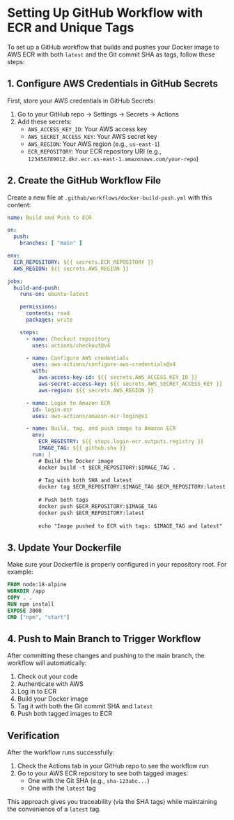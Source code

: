 # Setting Up GitHub Workflow with ECR and Unique Tags

To set up a GitHub workflow that builds and pushes your Docker image to AWS ECR with both `latest` and the Git commit SHA as tags, follow these steps:

## 1. Configure AWS Credentials in GitHub Secrets

First, store your AWS credentials in GitHub Secrets:

1. Go to your GitHub repo → Settings → Secrets → Actions
2. Add these secrets:
   - `AWS_ACCESS_KEY_ID`: Your AWS access key
   - `AWS_SECRET_ACCESS_KEY`: Your AWS secret key
   - `AWS_REGION`: Your AWS region (e.g., `us-east-1`)
   - `ECR_REPOSITORY`: Your ECR repository URI (e.g., `123456789012.dkr.ecr.us-east-1.amazonaws.com/your-repo`)

## 2. Create the GitHub Workflow File

Create a new file at `.github/workflows/docker-build-push.yml` with this content:

```yaml
name: Build and Push to ECR

on:
  push:
    branches: [ "main" ]

env:
  ECR_REPOSITORY: ${{ secrets.ECR_REPOSITORY }}
  AWS_REGION: ${{ secrets.AWS_REGION }}

jobs:
  build-and-push:
    runs-on: ubuntu-latest

    permissions:
      contents: read
      packages: write

    steps:
      - name: Checkout repository
        uses: actions/checkout@v4

      - name: Configure AWS credentials
        uses: aws-actions/configure-aws-credentials@v4
        with:
          aws-access-key-id: ${{ secrets.AWS_ACCESS_KEY_ID }}
          aws-secret-access-key: ${{ secrets.AWS_SECRET_ACCESS_KEY }}
          aws-region: ${{ secrets.AWS_REGION }}

      - name: Login to Amazon ECR
        id: login-ecr
        uses: aws-actions/amazon-ecr-login@v1

      - name: Build, tag, and push image to Amazon ECR
        env:
          ECR_REGISTRY: ${{ steps.login-ecr.outputs.registry }}
          IMAGE_TAG: ${{ github.sha }}
        run: |
          # Build the Docker image
          docker build -t $ECR_REPOSITORY:$IMAGE_TAG .
          
          # Tag with both SHA and latest
          docker tag $ECR_REPOSITORY:$IMAGE_TAG $ECR_REPOSITORY:latest
          
          # Push both tags
          docker push $ECR_REPOSITORY:$IMAGE_TAG
          docker push $ECR_REPOSITORY:latest
          
          echo "Image pushed to ECR with tags: $IMAGE_TAG and latest"
```

## 3. Update Your Dockerfile

Make sure your Dockerfile is properly configured in your repository root. For example:

```dockerfile
FROM node:18-alpine
WORKDIR /app
COPY . .
RUN npm install
EXPOSE 3000
CMD ["npm", "start"]
```

## 4. Push to Main Branch to Trigger Workflow

After committing these changes and pushing to the main branch, the workflow will automatically:

1. Check out your code
2. Authenticate with AWS
3. Log in to ECR
4. Build your Docker image
5. Tag it with both the Git commit SHA and `latest`
6. Push both tagged images to ECR

## Verification

After the workflow runs successfully:
1. Check the Actions tab in your GitHub repo to see the workflow run
2. Go to your AWS ECR repository to see both tagged images:
   - One with the Git SHA (e.g., `sha-123abc...`)
   - One with the `latest` tag

This approach gives you traceability (via the SHA tags) while maintaining the convenience of a `latest` tag.